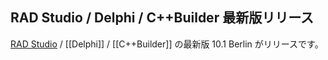 ## RAD Studio / Delphi / C++Builder 最新版リリース

[RAD Studio](https://www.embarcadero.com/jp/products/rad-studio) / [[Delphi]] / [[C++Builder]] の最新版 10.1 Berlin がリリースです。

